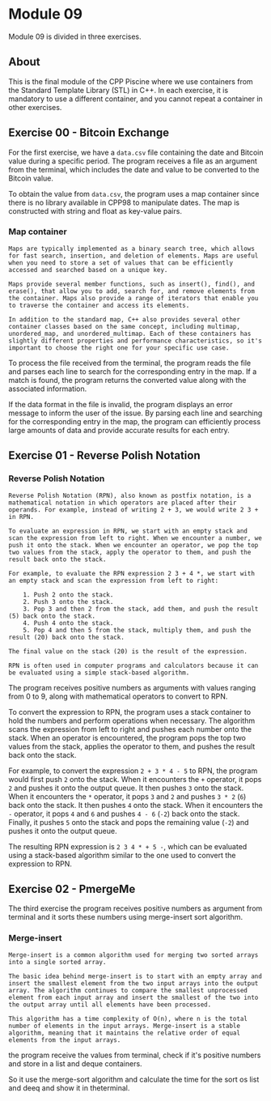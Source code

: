 <!--<p align="center">
  <img src="images/grade.png" alt="grade " />
</p>
-->
# Module 09

Module 09 is divided in three exercises.

## About

This is the final module of the CPP Piscine where we use containers from the Standard Template Library (STL) in C++. In each exercise, it is mandatory to use a different container, and you cannot repeat a container in other exercises.


## Exercise 00 - Bitcoin Exchange

For the first exercise, we have a `data.csv` file containing the date and Bitcoin value during a specific period. The program receives a file as an argument from the terminal, which includes the date and value to be converted to the Bitcoin value.

To obtain the value from `data.csv`, the program uses a map container since there is no library available in CPP98 to manipulate dates. The map is constructed with string and float as key-value pairs.

### Map container

	Maps are typically implemented as a binary search tree, which allows for fast search, insertion, and deletion of elements. Maps are useful when you need to store a set of values that can be efficiently accessed and searched based on a unique key.

	Maps provide several member functions, such as insert(), find(), and erase(), that allow you to add, search for, and remove elements from the container. Maps also provide a range of iterators that enable you to traverse the container and access its elements.

	In addition to the standard map, C++ also provides several other container classes based on the same concept, including multimap, unordered_map, and unordered_multimap. Each of these containers has slightly different properties and performance characteristics, so it's important to choose the right one for your specific use case.

To process the file received from the terminal, the program reads the file and parses each line to search for the corresponding entry in the map. If a match is found, the program returns the converted value along with the associated information.

If the data format in the file is invalid, the program displays an error message to inform the user of the issue. By parsing each line and searching for the corresponding entry in the map, the program can efficiently process large amounts of data and provide accurate results for each entry.

## Exercise 01 - Reverse Polish Notation

### Reverse Polish Notation

	Reverse Polish Notation (RPN), also known as postfix notation, is a mathematical notation in which operators are placed after their operands. For example, instead of writing 2 + 3, we would write 2 3 + in RPN.

	To evaluate an expression in RPN, we start with an empty stack and scan the expression from left to right. When we encounter a number, we push it onto the stack. When we encounter an operator, we pop the top two values from the stack, apply the operator to them, and push the result back onto the stack.

	For example, to evaluate the RPN expression 2 3 + 4 *, we start with an empty stack and scan the expression from left to right:

		1. Push 2 onto the stack.
	    2. Push 3 onto the stack.
	    3. Pop 3 and then 2 from the stack, add them, and push the result (5) back onto the stack.
	    4. Push 4 onto the stack.
	    5. Pop 4 and then 5 from the stack, multiply them, and push the result (20) back onto the stack.

	The final value on the stack (20) is the result of the expression.

	RPN is often used in computer programs and calculators because it can be evaluated using a simple stack-based algorithm.

The program receives positive numbers as arguments with values ranging from 0 to 9, along with mathematical operators to convert to RPN.

To convert the expression to RPN, the program uses a stack container to hold the numbers and perform operations when necessary. The algorithm scans the expression from left to right and pushes each number onto the stack. When an operator is encountered, the program pops the top two values from the stack, applies the operator to them, and pushes the result back onto the stack.

For example, to convert the expression ```2 + 3 * 4 - 5``` to RPN, the program would first push `2` onto the stack. When it encounters the `+` operator, it pops `2` and pushes it onto the output queue. It then pushes `3` onto the stack. When it encounters the `*` operator, it pops `3` and `2` and pushes `3 * 2` (`6`) back onto the stack. It then pushes `4` onto the stack. When it encounters the `-` operator, it pops `4` and `6` and pushes `4 - 6` (`-2`) back onto the stack. Finally, it pushes `5` onto the stack and pops the remaining value (`-2`) and pushes it onto the output queue.

The resulting RPN expression is `2 3 4 * + 5 -`, which can be evaluated using a stack-based algorithm similar to the one used to convert the expression to RPN.


## Exercise 02 - PmergeMe

The third exercise the program receives positive numbers as argument from terminal and it sorts these numbers using merge-insert sort algorithm.

### Merge-insert

	Merge-insert is a common algorithm used for merging two sorted arrays into a single sorted array.

	The basic idea behind merge-insert is to start with an empty array and insert the smallest element from the two input arrays into the output array. The algorithm continues to compare the smallest unprocessed element from each input array and insert the smallest of the two into the output array until all elements have been processed.

	This algorithm has a time complexity of O(n), where n is the total number of elements in the input arrays. Merge-insert is a stable algorithm, meaning that it maintains the relative order of equal elements from the input arrays.

the program receive the values from terminal, check if it's positive numbers and store in a list and deque containers. 

So it use the merge-sort algorithm and calculate the time for the sort os list and deeq and show it in theterminal. 